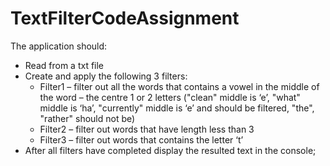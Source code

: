 # TextFilterCodeAssignment

The application should:
* Read from a txt file
* Create and apply the following 3 filters:
  * Filter1 – filter out all the words that contains a vowel in the middle of the word – the centre 1 or 2 letters
("clean" middle is ‘e’, "what" middle is ‘ha’, "currently" middle is ‘e’ and should be filtered, "the", "rather"
should not be)
  * Filter2 – filter out words that have length less than 3
  * Filter3 – filter out words that contains the letter ‘t’
* After all filters have completed display the resulted text in the console;
 
